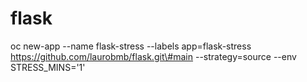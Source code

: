 # flask

oc new-app --name flask-stress --labels app=flask-stress https://github.com/laurobmb/flask.git\#main  --strategy=source --env STRESS_MINS='1'
